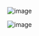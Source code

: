 ![image](https://user-images.githubusercontent.com/60442877/235383402-1c7a2291-5f5a-46d6-b3df-5926e92451f5.png)

![image](https://user-images.githubusercontent.com/60442877/235383410-b2c9bb1b-ca4b-4e58-b481-82c4cdaa6276.png)


